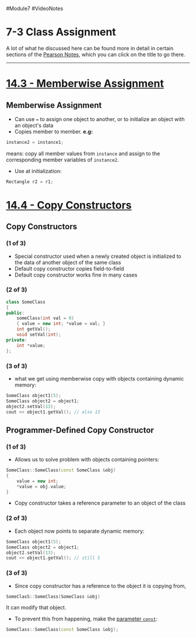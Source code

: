 #Module7 #VideoNotes 
# 7-3 Class Assignment
A lot of what he discussed here can be found more in detail in certain sections of the [Pearson Notes](../Pearson%20Notes), which you can click on the title to go there.
***
# [14.3 - Memberwise Assignment](../Pearson%20Notes/14.3%20-%20Memberwise%20Assignment.md)
## Memberwise Assignment
- Can use `=` to assign one object to another, or to initialize an object with an object's data
- Copies member to member. **e.g:**
```c++
instance2 = instance1;
```
means: copy all member values from `instance` and assign to the corresponding member variables of `instance2`.
- Use at initialization:
```c++
Rectangle r2 = r1;
```

# [14.4 - Copy Constructors](../Pearson%20Notes/14.4%20-%20Copy%20Constructors.md)
## Copy Constructors
### (1 of 3)
- Special constructor used when a newly created object is initialized to the data of another object of the same class
- Default copy constructor copies field-to-field
- Default copy constructor works fine in many cases
### (2 of 3)
```c++
class SomeClass
{
public:
	someClass(int val = 0)
	{ value = new int; *value = val; }
	int getVal();
	void setVal(int);
private:
	int *value;
};
```
### (3 of 3)
- what we get using memberwise copy with objects containing dynamic memory:
```c++
SomeClass object1(5);
SomeClass object2 = object1;
object2.setVal(13);
cout << object1.getVal(); // also 13
```

## Programmer-Defined Copy Constructor
### (1 of 3)
- Allows us to solve problem with objects containing pointers:
```c++
SomeClass::SomeClass(const SomeClass &obj)
{
	value = new int;
	*value = obj.value;
}
```
- Copy constructor takes a reference parameter to an object of the class
### (2 of 3)
- Each object now points to separate dynamic memory:
```c++
SomeClass object1(5);
SomeClass object2 = object1;
object2.setVal(13);
cout << object1.getVal(); // still 5
```
### (3 of 3)
- Since copy constructor has a reference to the object it is copying from,
```c++
SomeClasS::SomeClass(SomeClass &obj)
```
It can modify that object.
- To prevent this from happening, make the [parameter `const`](../Pearson%20Notes/14.4%20-%20Copy%20Constructors.md#Using-const-Parameters-in-Copy-Constructors):
```c++
SomeClass::SomeClass(const SomeClass &obj);
```


